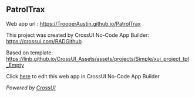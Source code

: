 ## PatrolTrax
Web app url : https://TrooperAustin.github.io/PatrolTrax

This project was created by CrossUI No-Code App Builder: https://crossui.com/RADGithub

Based on template: https://linb.github.io/CrossUI_Assets/assets/projects/Simple/xui_project_tpl_Empty

Click [here](https://crossui.com/RADGithub/#!from=github&owner=TrooperAustin&repo=PatrolTrax) to edit this web app in CrossUI No-Code App Builder

<i>Powered by [CrossUI](https://crossui.com)</i>
